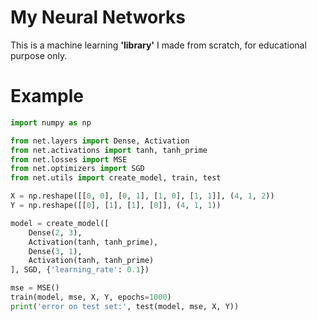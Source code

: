 # My Neural Networks

This is a machine learning __'library'__ I made from scratch, for educational purpose only.

# Example

```python
import numpy as np

from net.layers import Dense, Activation
from net.activations import tanh, tanh_prime
from net.losses import MSE
from net.optimizers import SGD
from net.utils import create_model, train, test

X = np.reshape([[0, 0], [0, 1], [1, 0], [1, 1]], (4, 1, 2))
Y = np.reshape([[0], [1], [1], [0]], (4, 1, 1))

model = create_model([
    Dense(2, 3),
    Activation(tanh, tanh_prime),
    Dense(3, 1),
    Activation(tanh, tanh_prime)
], SGD, {'learning_rate': 0.1})

mse = MSE()
train(model, mse, X, Y, epochs=1000)
print('error on test set:', test(model, mse, X, Y))
```
